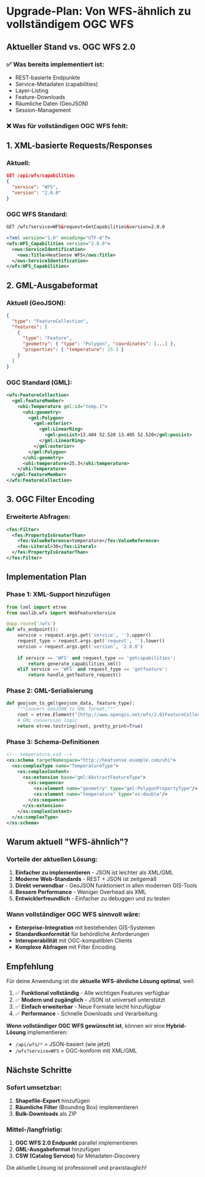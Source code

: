 # Upgrade-Plan: Von WFS-ähnlich zu vollständigem OGC WFS

## Aktueller Stand vs. OGC WFS 2.0

### ✅ Was bereits implementiert ist:
- REST-basierte Endpunkte
- Service-Metadaten (capabilities)
- Layer-Listing
- Feature-Downloads
- Räumliche Daten (GeoJSON)
- Session-Management

### ❌ Was für vollständigen OGC WFS fehlt:

## 1. XML-basierte Requests/Responses

### Aktuell:
```json
GET /api/wfs/capabilities
{
  "service": "WFS",
  "version": "2.0.0"
}
```

### OGC WFS Standard:
```xml
GET /wfs?service=WFS&request=GetCapabilities&version=2.0.0

<?xml version="1.0" encoding="UTF-8"?>
<wfs:WFS_Capabilities version="2.0.0">
  <ows:ServiceIdentification>
    <ows:Title>HeatSense WFS</ows:Title>
  </ows:ServiceIdentification>
</wfs:WFS_Capabilities>
```

## 2. GML-Ausgabeformat

### Aktuell (GeoJSON):
```json
{
  "type": "FeatureCollection",
  "features": [
    {
      "type": "Feature",
      "geometry": { "type": "Polygon", "coordinates": [...] },
      "properties": { "temperature": 25.3 }
    }
  ]
}
```

### OGC Standard (GML):
```xml
<wfs:FeatureCollection>
  <gml:featureMember>
    <uhi:Temperature gml:id="temp.1">
      <uhi:geometry>
        <gml:Polygon>
          <gml:exterior>
            <gml:LinearRing>
              <gml:posList>13.404 52.520 13.405 52.520</gml:posList>
            </gml:LinearRing>
          </gml:exterior>
        </gml:Polygon>
      </uhi:geometry>
      <uhi:temperature>25.3</uhi:temperature>
    </uhi:Temperature>
  </gml:featureMember>
</wfs:FeatureCollection>
```

## 3. OGC Filter Encoding

### Erweiterte Abfragen:
```xml
<fes:Filter>
  <fes:PropertyIsGreaterThan>
    <fes:ValueReference>temperature</fes:ValueReference>
    <fes:Literal>30</fes:Literal>
  </fes:PropertyIsGreaterThan>
</fes:Filter>
```

## Implementation Plan

### Phase 1: XML-Support hinzufügen
```python
from lxml import etree
from owslib.wfs import WebFeatureService

@app.route('/wfs')
def wfs_endpoint():
    service = request.args.get('service', '').upper()
    request_type = request.args.get('request', '').lower()
    version = request.args.get('version', '2.0.0')
    
    if service == 'WFS' and request_type == 'getcapabilities':
        return generate_capabilities_xml()
    elif service == 'WFS' and request_type == 'getfeature':
        return handle_getfeature_request()
```

### Phase 2: GML-Serialisierung
```python
def geojson_to_gml(geojson_data, feature_type):
    """Convert GeoJSON to GML format."""
    root = etree.Element("{http://www.opengis.net/wfs/2.0}FeatureCollection")
    # GML conversion logic
    return etree.tostring(root, pretty_print=True)
```

### Phase 3: Schema-Definitionen
```xml
<!-- temperature.xsd -->
<xs:schema targetNamespace="http://heatsense.example.com/uhi">
  <xs:complexType name="TemperatureType">
    <xs:complexContent>
      <xs:extension base="gml:AbstractFeatureType">
        <xs:sequence>
          <xs:element name="geometry" type="gml:PolygonPropertyType"/>
          <xs:element name="temperature" type="xs:double"/>
        </xs:sequence>
      </xs:extension>
    </xs:complexContent>
  </xs:complexType>
</xs:schema>
```

## Warum aktuell "WFS-ähnlich"?

### Vorteile der aktuellen Lösung:
1. **Einfacher zu implementieren** - JSON ist leichter als XML/GML
2. **Moderne Web-Standards** - REST + JSON ist zeitgemäß
3. **Direkt verwendbar** - GeoJSON funktioniert in allen modernen GIS-Tools
4. **Bessere Performance** - Weniger Overhead als XML
5. **Entwicklerfreundlich** - Einfacher zu debuggen und zu testen

### Wann vollständiger OGC WFS sinnvoll wäre:
- **Enterprise-Integration** mit bestehenden GIS-Systemen
- **Standardkonformität** für behördliche Anforderungen
- **Interoperabilität** mit OGC-kompatiblen Clients
- **Komplexe Abfragen** mit Filter Encoding

## Empfehlung

Für deine Anwendung ist die **aktuelle WFS-ähnliche Lösung optimal**, weil:

1. ✅ **Funktional vollständig** - Alle wichtigen Features verfügbar
2. ✅ **Modern und zugänglich** - JSON ist universell unterstützt
3. ✅ **Einfach erweiterbar** - Neue Formate leicht hinzufügbar
4. ✅ **Performance** - Schnelle Downloads und Verarbeitung

**Wenn vollständiger OGC WFS gewünscht ist**, können wir eine **Hybrid-Lösung** implementieren:
- `/api/wfs/*` = JSON-basiert (wie jetzt)
- `/wfs?service=WFS` = OGC-konform mit XML/GML

## Nächste Schritte

### Sofort umsetzbar:
1. **Shapefile-Export** hinzufügen
2. **Räumliche Filter** (Bounding Box) implementieren
3. **Bulk-Downloads** als ZIP

### Mittel-/langfristig:
1. **OGC WFS 2.0 Endpunkt** parallel implementieren
2. **GML-Ausgabeformat** hinzufügen
3. **CSW (Catalog Service)** für Metadaten-Discovery

Die aktuelle Lösung ist professionell und praxistauglich! 